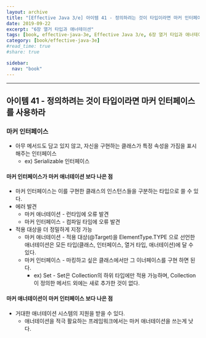 ```yaml
---
layout: archive
title: "[Effective Java 3/e] 아이템 41 - 정의하려는 것이 타입이라면 마커 인터페이스를 사용하라"
date: 2019-09-22
excerpt: "6장 열거 타입과 애너테이션"
tags: [book, effective-java-3e, Effective Java 3/e, 6장 열거 타입과 애너테이션]
category: [book/effective-java-3e]
#read_time: true
#share: true

sidebar:
  nav: "book"
---
```


* * *

## 아이템 41 - 정의하려는 것이 타입이라면 마커 인터페이스를 사용하라

### 마커 인터페이스

* 아무 메서드도 담고 있지 않고, 자신을 구현하는 클래스가 특정 속성을 가짐을 표시해주는 인터페이스
  * ex) Serializable 인터페이스

#### 마커 인터페이스가 마커 애너테이션 보다 나은 점

* 마커 인터페이스는 이를 구현한 클래스의 인스턴스들을 구분하는 타입으로 쓸 수 있다.
* 에러 발견
  * 마커 애너테이션 - 런타임에 오류 발견
  * 마커 인터페이스 - 컴파일 타임에 오류 발견
* 적용 대상을 더 정밀하게 지정 가능
  * 마커 애너테이션 - 적용 대상(@Target)을 ElementType.TYPE 으로 선언한 애너테이션은 모든 타입(클래스, 인터페이스, 열거 타입, 애너테이션)에 달 수 있다.
  * 마커 인터페이스 - 마킹하고 싶은 클래스에서만 그 이너페이스를 구현 하면 된다.
    * ex) Set - Set은 Collection의 하위 타입에만 적용 가능하며, Collection이 정의한 메서드 외에는 새로 추가한 것이 없다.

#### 마커 애너테이션이 마커 인터페이스 보다 나은 점

* 거대한 애너테이션 시스템의 지원을 받을 수 있다.
  * 애너테이션을 적극 활요하는 프레임워크에서는 마커 애너테이션을 쓰는게 낫다.
